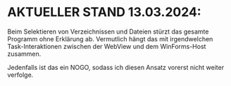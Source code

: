 # AKTUELLER STAND 13.03.2024:

Beim Selektieren von Verzeichnissen und Dateien stürzt das gesamte Programm ohne Erklärung ab.
Vermutlich hängt das mit irgendwelchen Task-Interaktionen zwischen der WebView und dem WinForms-Host
zusammen.

Jedenfalls ist das ein NOGO, sodass ich diesen Ansatz vorerst nicht weiter verfolge.
